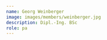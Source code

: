 ```yaml
---
name: Georg Weinberger
image: images/members/weinberger.jpg
description: Dipl.-Ing. BSc
role: pa
---
```


